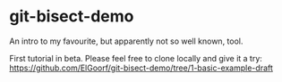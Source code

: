# git-bisect-demo
An intro to my favourite, but apparently not so well known, tool.

First tutorial in beta. Please feel free to clone locally and give it a try: https://github.com/ElGoorf/git-bisect-demo/tree/1-basic-example-draft
